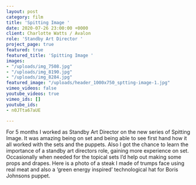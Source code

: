 ```yaml
---
layout: post
category: film
title: 'Spitting Image '
date: 2020-07-26 23:00:00 +0000
client: Charlotte Watts / Avalon
role: 'Standby Art Director '
project_page: true
featured: true
featured_title: 'Spitting Image '
images:
- "/uploads/img_7508.jpg"
- "/uploads/img_8190.jpg"
- "/uploads/img_8284.jpg"
featured_image: "/uploads/header_1000x750_sptting-image-1.jpg"
vimeo_videos: false
youtube_videos: true
vimeo_ids: []
youtube_ids:
- n0JTta67aUE

---
```

For 5 months I worked as Standby Art Director on the new series of Spitting Image. It was amazing being on set and being able to see first hand how it all worked with the sets and the puppets. Also I got the chance to learn the importance of a standby art directors role, gaining more experience on set. Occasionally when needed for the topical sets I’d help out making some props and drapes. Here is a photo of a steak I made of trumps face using real meat and also a ‘green energy inspired’ technological hat for Boris Johnsons puppet.   